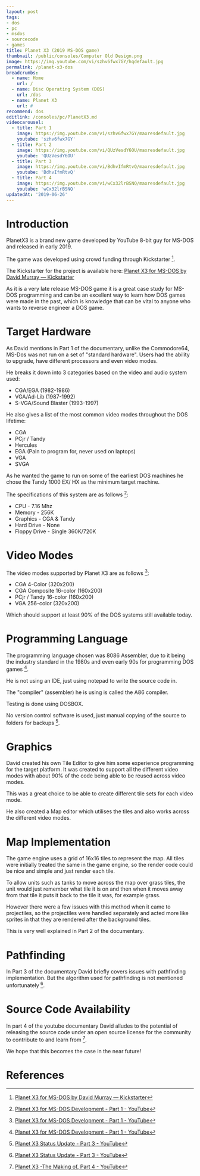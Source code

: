 ```yaml
---
layout: post
tags: 
- dos
- pc
- msdos
- sourcecode
- games
title: Planet X3 (2019 MS-DOS game)
thumbnail: /public/consoles/Computer Old Design.png
image: https://img.youtube.com/vi/szhv6fwx7GY/hqdefault.jpg
permalink: /planet-x3-dos
breadcrumbs:
  - name: Home
    url: /
  - name: Disc Operating System (DOS)
    url: /dos
  - name: Planet X3
    url: #
recommend: dos
editlink: /consoles/pc/PlanetX3.md
videocarousel:
  - title: Part 1
    image: https://img.youtube.com/vi/szhv6fwx7GY/maxresdefault.jpg
    youtube: 'szhv6fwx7GY'
  - title: Part 2
    image: https://img.youtube.com/vi/QUzVesdY6OU/maxresdefault.jpg
    youtube: 'QUzVesdY6OU'
  - title: Part 3
    image: https://img.youtube.com/vi/BdhvIfmRtvQ/maxresdefault.jpg
    youtube: 'BdhvIfmRtvQ'
  - title: Part 4
    image: https://img.youtube.com/vi/wCx32lrBSNQ/maxresdefault.jpg
    youtube: 'wCx32lrBSNQ'
updatedAt: '2019-06-26'
---
```


# Introduction
PlanetX3 is a brand new game developed by YouTube 8-bit guy for MS-DOS and released in early 2019.

The game was developed using crowd funding through Kickstarter [^1].

The Kickstarter for the project is available here: [Planet X3 for MS-DOS by David Murray — Kickstarter](https://www.kickstarter.com/projects/1973096722/planet-x3-for-ms-dos)

As it is a very late release MS-DOS game it is a great case study for MS-DOS programming and can be an excellent way to learn how DOS games were made in the past, which is knowledge that can be vital to anyone who wants to reverse engineer a DOS game.

# Target Hardware
As David mentions in Part 1 of the documentary, unlike the Commodore64, MS-Dos was not run on a set of "standard hardware". Users had the ability to upgrade, have different processors and even video modes.

He breaks it down into 3 categories based on the video and audio system used:
* CGA/EGA (1982-1986)
* VGA/Ad-Lib (1987-1992)
* S-VGA/Sound Blaster (1993-1997)

He also gives a list of the most common video modes throughout the DOS lifetime:
* CGA
* PCjr / Tandy
* Hercules
* EGA (Pain to program for, never used on laptops) 
* VGA
* SVGA

As he wanted the game to run on some of the earliest DOS machines he chose the Tandy 1000 EX/ HX as the minimum target machine.

The specifications of this system are as follows [^3]:
* CPU - 7.16 Mhz
* Memory - 256K
* Graphics - CGA & Tandy
* Hard Drive - None
* Floppy Drive - Single 360K/720K

# Video Modes
The video modes supported by Planet X3 are as follows [^3]:
* CGA 4-Color (320x200)
* CGA Composite 16-color (160x200)
* PCjr / Tandy 16-color (160x200)
* VGA 256-color (320x200)

Which should support at least 90% of the DOS systems still available today.

# Programming Language
The programming language chosen was 8086 Assembler, due to it being the industry standard in the 1980s and even early 90s for programming DOS games [^3].

He is not using an IDE, just using notepad to write the source code in.

The "compiler" (assembler) he is using is called the A86 compiler.

Testing is done using DOSBOX.

No version control software is used, just manual copying of the source to folders for backups [^5].

# Graphics
David created his own Tile Editor to give him some experience programming for the target platform. 
It was created to support all the different video modes with about 90% of the code being able to be reused across video modes.

This was a great choice to be able to create different tile sets for each video mode.

He also created a Map editor which utilises the tiles and also works across the different video modes.

# Map Implementation
The game engine uses a grid of 16x16 tiles to represent the map.
All tiles were initially treated the same in the game engine, so the render code could be nice and simple and just render each tile.

To allow units such as tanks to move across the map over grass tiles, the unit would just remember what tile it is on and then when it moves away from that tile it puts it back to the tile it was, for example grass.

However there were a few issues with this method when it came to projectiles, so the projectiles were handled separately and acted more like sprites in that they are rendered after the background tiles.

This is very well explained in Part 2 of the documentary.

# Pathfinding
In Part 3 of the documentary David briefly covers issues with pathfinding implementation. But the algorithm used for pathfinding is not mentioned unfortunately [^5].

# Source Code Availability
In part 4 of the youtube documentary David alludes to the potential of releasing the source code under an open source license for the community to contribute to and learn from [^2]. 

We hope that this becomes the case in the near future!




# References
[^1]: [Planet X3 for MS-DOS by David Murray — Kickstarter](https://www.kickstarter.com/projects/1973096722/planet-x3-for-ms-dos)
[^2]: [Planet X3 -The Making of, Part 4 - YouTube](https://www.youtube.com/watch?v=wCx32lrBSNQ)
[^3]: [Planet X3 for MS-DOS Development - Part 1 - YouTube](https://www.youtube.com/watch?v=szhv6fwx7GY)
[^4]: [Planet X3 for MS-DOS Update & KIckstarter - YouTube](https://www.youtube.com/watch?v=QUzVesdY6OU)
[^5]: [Planet X3 Status Update - Part 3 - YouTube](https://www.youtube.com/watch?v=BdhvIfmRtvQ)
